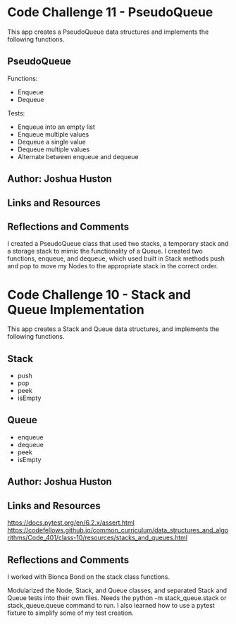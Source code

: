 
# Code Challenge 11 - PseudoQueue

This app creates a PseudoQueue data structures and implements the following functions.

## PseudoQueue

Functions:

- Enqueue
- Dequeue

Tests:

- Enqueue into an empty list
- Enqueue multiple values
- Dequeue a single value
- Dequeue multiple values
- Alternate between enqueue and dequeue

## Author: Joshua Huston

## Links and Resources

## Reflections and Comments


I created a PseudoQueue class that used two stacks, a temporary stack and a storage stack to mimic the functionality of a Queue. I created two functions, enqueue, and dequeue, which used built in Stack methods push and pop to move my Nodes to the appropriate stack in the correct order.


# Code Challenge 10 - Stack and Queue Implementation

This app creates a Stack and Queue data structures, and implements the following functions.

## Stack
- push
- pop
- peek
- isEmpty

## Queue

- enqueue
- dequeue
- peek
- isEmpty

## Author: Joshua Huston

## Links and Resources

https://docs.pytest.org/en/6.2.x/assert.html
https://codefellows.github.io/common_curriculum/data_structures_and_algorithms/Code_401/class-10/resources/stacks_and_queues.html

## Reflections and Comments

I worked with Bionca Bond on the stack class functions.

Modularized the Node, Stack, and Queue classes, and separated Stack and Queue tests into their own files. Needs the python -m stack_queue.stack or stack_queue.queue command to run. I also learned how to use a pytest fixture to simplify some of my test creation.


